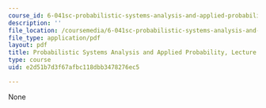 ```yaml
---
course_id: 6-041sc-probabilistic-systems-analysis-and-applied-probability-fall-2013
description: ''
file_location: /coursemedia/6-041sc-probabilistic-systems-analysis-and-applied-probability-fall-2013/e2d51b7d3f67afbc118dbb3478276ec5_MIT6_041SCF13_L20.pdf
file_type: application/pdf
layout: pdf
title: Probabilistic Systems Analysis and Applied Probability, Lecture 20
type: course
uid: e2d51b7d3f67afbc118dbb3478276ec5

---
```

None